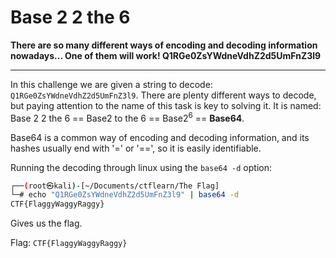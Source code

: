 # Base 2 2 the 6

**There are so many different ways of encoding and decoding information nowadays... One of them will work! Q1RGe0ZsYWdneVdhZ2d5UmFnZ3l9**

---

In this challenge we are given a string to decode: `Q1RGe0ZsYWdneVdhZ2d5UmFnZ3l9`. There are plenty different ways to decode, but paying attention to the name of this task is key to solving it. It is named: Base 2 2 the 6 == Base2 to the 6 == Base2<sup>6</sup> == **Base64**.

Base64 is a common way of encoding and decoding information, and its hashes usually end with '=' or '==', so it is easily identifiable.

Running the decoding through linux using the `base64 -d` option:

```bash
┌──(root㉿kali)-[~/Documents/ctflearn/The Flag]
└─# echo "Q1RGe0ZsYWdneVdhZ2d5UmFnZ3l9" | base64 -d             
CTF{FlaggyWaggyRaggy}                              
```

Gives us the flag.

Flag: `CTF{FlaggyWaggyRaggy}`
